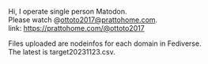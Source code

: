 Hi, I operate single person Matodon.\
Please watch @ottoto2017@prattohome.com.\
link: https://prattohome.com/@ottoto2017

Files uploaded are nodeinfos for each domain in Fediverse.\
The latest is target20231123.csv.
